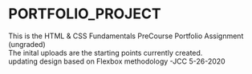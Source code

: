 # PORTFOLIO_PROJECT
This is the HTML & CSS Fundamentals PreCourse Portfolio Assignment (ungraded)
<br>The inital uploads are the starting points currently created.
<br>updating design based on Flexbox methodology -JCC 5-26-2020
